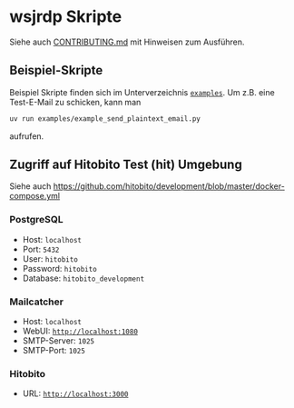 # wsjrdp Skripte

Siehe auch [CONTRIBUTING.md](./CONTRIBUTING.md) mit Hinweisen zum Ausführen.


## Beispiel-Skripte

Beispiel Skripte finden sich im Unterverzeichnis
[`examples`](./examples/). Um z.B. eine Test-E-Mail zu schicken, kann
man

```sh
uv run examples/example_send_plaintext_email.py
```

aufrufen.


## Zugriff auf Hitobito Test (hit) Umgebung

Siehe auch https://github.com/hitobito/development/blob/master/docker-compose.yml


### PostgreSQL

* Host: `localhost`
* Port: `5432`
* User: `hitobito`
* Password: `hitobito`
* Database: `hitobito_development`


### Mailcatcher

* Host: `localhost`
* WebUI: [`http://localhost:1080`](http://localhost:1080)
* SMTP-Server: `1025`
* SMTP-Port: `1025`


### Hitobito

* URL: [`http://localhost:3000`](http://localhost:3000)
